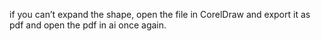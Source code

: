 if you can’t expand the shape, open the file in CorelDraw and export it as pdf and open the pdf in ai once again. 
